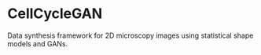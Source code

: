 # CellCycleGAN
Data synthesis framework for 2D microscopy images using statistical shape models and GANs.
